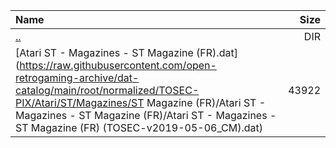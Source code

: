 |Name|Size|
|:---|---:|
|[..](../index.html)|DIR|
|[Atari ST - Magazines - ST Magazine (FR).dat](https://raw.githubusercontent.com/open-retrogaming-archive/dat-catalog/main/root/normalized/TOSEC-PIX/Atari/ST/Magazines/ST Magazine (FR)/Atari ST - Magazines - ST Magazine (FR)/Atari ST - Magazines - ST Magazine (FR) (TOSEC-v2019-05-06_CM).dat)|43922|
